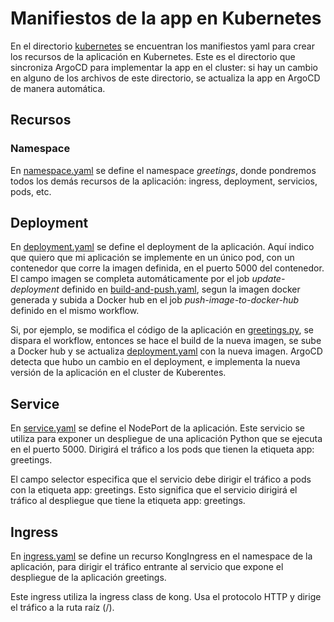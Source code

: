 # Manifiestos de la app en Kubernetes
En el directorio [kubernetes](/kubernetes/) se encuentran los manifiestos yaml para crear los recursos de la aplicación en Kubernetes. Este es el directorio que sincroniza ArgoCD para implementar la app en el cluster: si hay un cambio en alguno de los archivos de este directorio, se actualiza la app en ArgoCD de manera automática.

## Recursos
### Namespace
En [namespace.yaml](/kubernetes/namespace.yaml) se define el namespace *greetings*, donde pondremos todos los demás recursos de la aplicación: ingress, deployment, servicios, pods, etc.

## Deployment
En [deployment.yaml](/kubernetes/deployment.yaml) se define el deployment de la aplicación. Aquí indico que quiero que mi aplicación se implemente en un único pod, con un contenedor que corre la imagen definida, en el puerto 5000 del contenedor. El campo imagen se completa automáticamente por el job *update-deployment* definido en [build-and-push.yaml](/.github/workflows/build-and-push.yaml), segun la imagen docker generada y subida a Docker hub en el job *push-image-to-docker-hub* definido en el mismo workflow.

Si, por ejemplo, se modifica el código de la aplicación en [greetings.py](/greetings.py), se dispara el workflow, entonces se hace el build de la nueva imagen, se sube a Docker hub y se actualiza [deployment.yaml](/kubernetes/deployment.yaml) con la nueva imagen. ArgoCD detecta que hubo un cambio en el deployment, e implementa la nueva versión de la aplicación en el cluster de Kuberentes.

## Service
En [service.yaml](/kubernetes/service.yaml) se define el NodePort de la aplicación. Este servicio se utiliza para exponer un despliegue de una aplicación Python que se ejecuta en el puerto 5000. Dirigirá el tráfico a los pods que tienen la etiqueta app: greetings.

El campo selector especifica que el servicio debe dirigir el tráfico a pods con la etiqueta app: greetings. Esto significa que el servicio dirigirá el tráfico al despliegue que tiene la etiqueta app: greetings.

## Ingress
En [ingress.yaml](/kubernetes/ingress.yaml) se define un recurso KongIngress en el namespace de la aplicación, para dirigir el tráfico entrante al servicio que expone el despliegue de la aplicación greetings. 

Este ingress utiliza la ingress class de kong. Usa el protocolo HTTP y dirige el tráfico a la ruta raíz (/).